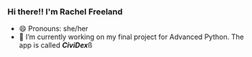 ### Hi there!! I'm Rachel Freeland
- 😄 Pronouns: she/her
- 🔭 I’m currently working on my final project for Advanced Python. The app is called ***CiviDex***ß

<!--
**Rachel-Freeland/Rachel-Freeland** is a ✨ _special_ ✨ repository because its `README.md` (this file) appears on your GitHub profile.

Here are some ideas to get you started:

- 🌱 I’m currently learning ...
- 👯 I’m looking to collaborate on ...
- 🤔 I’m looking for help with ...
- 💬 Ask me about ...
- 📫 How to reach me: ...
- ⚡ Fun fact: ...
-->
